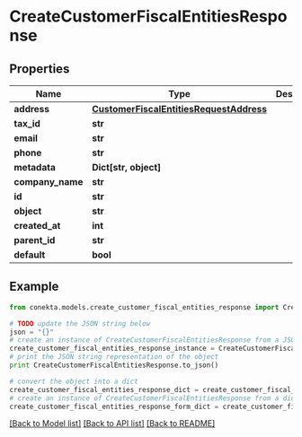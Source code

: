 # CreateCustomerFiscalEntitiesResponse


## Properties
Name | Type | Description | Notes
------------ | ------------- | ------------- | -------------
**address** | [**CustomerFiscalEntitiesRequestAddress**](CustomerFiscalEntitiesRequestAddress.md) |  | 
**tax_id** | **str** |  | [optional] 
**email** | **str** |  | [optional] 
**phone** | **str** |  | [optional] 
**metadata** | **Dict[str, object]** |  | [optional] 
**company_name** | **str** |  | [optional] 
**id** | **str** |  | 
**object** | **str** |  | 
**created_at** | **int** |  | 
**parent_id** | **str** |  | [optional] 
**default** | **bool** |  | [optional] 

## Example

```python
from conekta.models.create_customer_fiscal_entities_response import CreateCustomerFiscalEntitiesResponse

# TODO update the JSON string below
json = "{}"
# create an instance of CreateCustomerFiscalEntitiesResponse from a JSON string
create_customer_fiscal_entities_response_instance = CreateCustomerFiscalEntitiesResponse.from_json(json)
# print the JSON string representation of the object
print CreateCustomerFiscalEntitiesResponse.to_json()

# convert the object into a dict
create_customer_fiscal_entities_response_dict = create_customer_fiscal_entities_response_instance.to_dict()
# create an instance of CreateCustomerFiscalEntitiesResponse from a dict
create_customer_fiscal_entities_response_form_dict = create_customer_fiscal_entities_response.from_dict(create_customer_fiscal_entities_response_dict)
```
[[Back to Model list]](../README.md#documentation-for-models) [[Back to API list]](../README.md#documentation-for-api-endpoints) [[Back to README]](../README.md)


